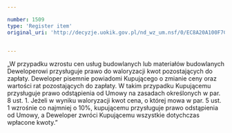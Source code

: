 ```yaml
---

number: 1509
type: 'Register item'
original_uri: 'http://decyzje.uokik.gov.pl/nd_wz_um.nsf/0/EC8A20A100F7C2DCC12574DA003A9C3B?OpenDocument'


---
```


„W przypadku wzrostu cen usług budowlanych lub materiałów budowlanych Deweloperowi przysługuje prawo do waloryzacji kwot pozostających do zapłaty. Deweloper pisemnie powiadomi Kupującego o zmianie ceny oraz wartości rat pozostających do zapłaty. W takim przypadku Kupującemu przysługuje prawo odstąpienia od Umowy na zasadach określonych w par. 8 ust. 1. Jeżeli w wyniku waloryzacji kwot cena, o której mowa w par. 5 ust. 1 wzrośnie co najmniej o 10%, kupującemu przysługuje prawo odstąpienia od Umowy, a Deweloper zwróci Kupującemu wszystkie dotychczas wpłacone kwoty.”
